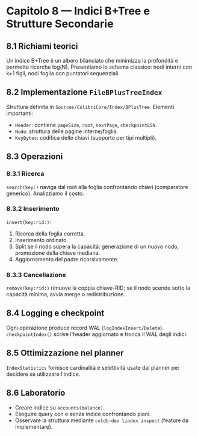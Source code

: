 # Capitolo 8 — Indici B+Tree e Strutture Secondarie

## 8.1 Richiami teorici
Un indice B+Tree è un albero bilanciato che minimizza la profondità e permette ricerche log(N). Presentiamo lo schema classico: nodi interni con k+1 figli, nodi foglia con puntatori sequenziali.

## 8.2 Implementazione `FileBPlusTreeIndex`
Struttura definita in `Sources/ColibriCore/Index/BPlusTree`. Elementi importanti:
- `Header`: contiene `pageSize`, `root`, `nextPage`, `checkpointLSN`.
- `Node`: struttura delle pagine interne/foglia.
- `KeyBytes`: codifica delle chiavi (supporto per tipi multipli).

## 8.3 Operazioni
### 8.3.1 Ricerca
`search(key:)` naviga dal root alla foglia confrontando chiavi (comparatore generico). Analizziamo il costo.

### 8.3.2 Inserimento
`insert(key:rid:)`:
1. Ricerca della foglia corretta.
2. Inserimento ordinato.
3. Split se il nodo supera la capacità: generazione di un nuovo nodo, promozione della chiave mediana.
4. Aggiornamento del padre ricorsivamente.

### 8.3.3 Cancellazione
`remove(key:rid:)` rimuove la coppia chiave-RID; se il nodo scende sotto la capacità minima, avvia merge o redistribuzione.

## 8.4 Logging e checkpoint
Ogni operazione produce record WAL (`logIndexInsert/Delete`). `checkpointIndex()` scrive l'header aggiornato e tronca il WAL degli indici.

## 8.5 Ottimizzazione nel planner
`IndexStatistics` fornisce cardinalità e selettività usate dal planner per decidere se utilizzare l'indice.

## 8.6 Laboratorio
- Creare indice su `accounts(balance)`.
- Eseguire query con e senza indice confrontando piani.
- Osservare la struttura mediante `coldb-dev \index inspect` (feature da implementare).
